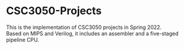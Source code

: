 # CSC3050-Projects
This is the implementation of CSC3050 projects in Spring 2022.  
Based on MIPS and Verilog, it includes an assembler and a five-staged pipeline CPU.

